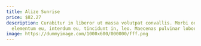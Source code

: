 ```yaml
---
title: Alize Sunrise
price: $82.27
description: Curabitur in liberor ut massa volutpat convallis. Morbi odio odio,
  elementum eu, interdum eu, tincidunt in, leo. Maecenas pulvinar lobortis est.
image: https://dummyimage.com/1000x600/000000/fff.png
---
```

